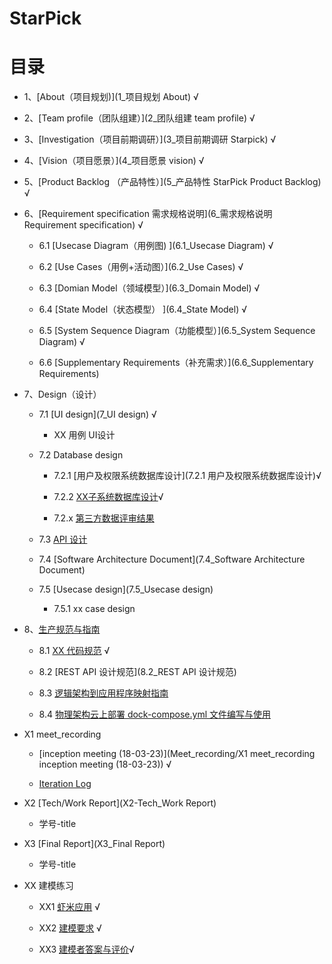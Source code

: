# StarPick

# [](#TOC)目录
 
* 1、[About（项目规划)](1_项目规划 About) √

* 2、[Team profile（团队组建）](2_团队组建 team profile) √

* 3、[Investigation（项目前期调研）](3_项目前期调研 Starpick) √

* 4、[Vision（项目愿景）](4_项目愿景 vision) √

* 5、[Product Backlog （产品特性）](5_产品特性 StarPick Product Backlog) √

* 6、[Requirement specification 需求规格说明](6_需求规格说明 Requirement specification) √

  - 6.1 [Usecase Diagram（用例图) ](6.1_Usecase Diagram) √

  - 6.2 [Use Cases（用例+活动图）](6.2_Use Cases) √

  - 6.3 [Domian Model（领域模型）](6.3_Domain Model) √

  - 6.4 [State Model（状态模型） ](6.4_State Model) √

  - 6.5 [System Sequence Diagram（功能模型）](6.5_System Sequence Diagram) √
  
  - 6.6 [Supplementary Requirements（补充需求）](6.6_Supplementary Requirements)

* 7、Design（设计）

  - 7.1 [UI design](7_UI design) √
 
     - XX 用例 UI设计

  - 7.2 Database design

     - 7.2.1 [用户及权限系统数据库设计](7.2.1 用户及权限系统数据库设计)√

     - 7.2.2 [XX子系统数据库设计](7.2.2数据库设计)√

     - 7.2.x [第三方数据评审结果](7.2.x_第三方数据评审结果)

  - 7.3 [API 设计](7.3_API设计)

  - 7.4 [Software Architecture Document](7.4_Software Architecture Document)

  - 7.5 [Usecase design](7.5_Usecase design)

     - 7.5.1 xx case design

* 8、[生产规范与指南](8_生产规范与指南)  

  - 8.1 [XX 代码规范](8_生产规范与指南) √

  - 8.2 [REST API 设计规范](8.2_REST API 设计规范)
  
  - 8.3 [逻辑架构到应用程序映射指南](8.3_逻辑架构到应用程序映射指南)
  
  - 8.4 [物理架构云上部署 dock-compose.yml 文件编写与使用](8.4_物理架构云上部署)

* X1 meet_recording

  - [inception meeting (18-03-23)](Meet_recording/X1 meet_recording inception meeting (18-03-23)) √
  
  - [Iteration Log](Iteration)

* X2 [Tech/Work Report](X2-Tech_Work Report)

   - 学号-title

* X3 [Final Report](X3_Final Report)

   - 学号-title
  
* XX 建模练习

  - XX1 [虾米应用](XX建模练习/XX1_虾米音乐文档.md) √
 
  - XX2 [建模要求](XX建模练习/XX2_建模要求.md) √ 
 
  - XX3 [建模者答案与评价](XX建模练习/XX3_建模者答案与评价.md)√ 
